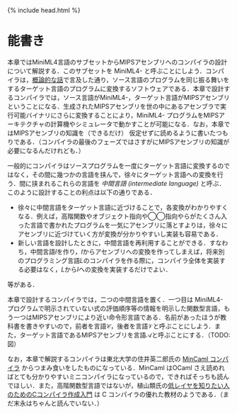 {% include head.html %}

# 能書き

本章ではMiniML4言語のサブセットからMIPSアセンブリへのコンパイラの設計について解説する．このサブセットを MiniML4- と呼ぶことにしよう．コンパイラは，[概論的な話](chap02.md)で言及した通り，ソース言語のプログラムを同じ振る舞いをするターゲット言語のプログラムに変換するソフトウェアである．本章で設計するコンパイラでは，ソース言語がMiniML4-，ターゲット言語がMIPSアセンブリということになる．生成されたMIPSアセンブリを世の中にあるアセンブラで実行可能バイナリにさらに変換することにより，MiniML4- プログラムをMIPSアーキテクチャの計算機やシミュレータで動かすことが可能になる．なお，本章ではMIPSアセンブリの知識を（できるだけ）  仮定せずに読めるように書いたつもりである．（コンパイラの最後のフェーズではさすがにMIPSアセンブリの知識が必要になるんだけれども．）

一般的にコンパイラはソースプログラムを一度にターゲット言語に変換するのではなく，その間に幾つかの言語を挟んで，徐々にターゲット言語への変換を行う．間に挟まれるこれらの言語を _中間言語 (intermediate language)_ と呼ぶ．このように設計することの利点は以下の通りである．

+ 徐々に中間言語をターゲット言語に近づけることで，各変換がわかりやすくなる．例えば，高階関数やオブジェクト指向や◯◯指向やらがたくさん入った言語で書かれたプログラムを一気にアセンブリに落とすよりは，徐々にアセンブリに近づけていく方が変換が分かりやすいし実装も容易である．
+ 新しい言語を設計したときに，中間言語を再利用することができる．すなわち，中間言語$I$を作り，$I$からアセンブリへの変換を作ってしまえば，将来別のプログラミング言語$L$のコンパイラを作る際に，コンパイラ全体を実装する必要はなく，$L$から$I$への変換を実装するだけでよい．

等がある．

本章で設計するコンパイラでは，二つの中間言語を置く．一つ目は MiniML4- プログラムで明示されていない式の評価順序等の情報を明示した関数型言語，もう一つはMIPSアセンブリにより近い命令形言語である．名前があったほうが教科書を書きやすいので，前者を言語$\mathcal{C}$，後者を言語$\mathcal{V}$と呼ぶことにしよう．また，ターゲット言語であるMIPSアセンブリを言語$\mathcal{A}$と呼ぶことにする．（TODO: 図）

なお，本章で解説するコンパイラは東北大学の住井英二郎氏の [MinCaml コンパイラ](http://esumii.github.io/min-caml/) からつまみ食いをしたものになっている．MinCaml はOCaml さえ読めればとても分かりやすいミニコンパイラになっているので，できればそっちも読んでほしい．また，高階関数型言語ではないが，植山類氏の[低レイヤを知りたい人のためのCコンパイラ作成入門](https://www.sigbus.info/compilerbook) は C コンパイラの優れた教材のようである．（まだ末永はちゃんと読んでいない．）
